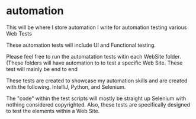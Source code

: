 # automation
This will be where I store automation I write for automation testing various Web Tests

These automation tests will include UI and Functional testing.

Please feel free to run the automatation tests witin each WebSite folder. (These folders will have automation to to test a specific Web Site. These test will mainly be end to end

These tests are created to showcase my automation skills and are created with the following. IntelliJ, Python, and Selenium.

The "code" within the test scripts will mostly be straight up Selenium with nothing considered copyrighted. Also, these tests are specifically designed to test the elements within a Web Site.
